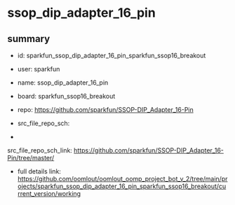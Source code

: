 # ssop_dip_adapter_16_pin
 
## summary 
* id: sparkfun_ssop_dip_adapter_16_pin_sparkfun_ssop16_breakout
* user: sparkfun
* name: ssop_dip_adapter_16_pin
* board: sparkfun_ssop16_breakout
* repo: https://github.com/sparkfun/SSOP-DIP_Adapter_16-Pin



* src_file_repo_sch: 
*
 src_file_repo_sch_link: https://github.com/sparkfun/SSOP-DIP_Adapter_16-Pin/tree/master/
* full details link: https://github.com/oomlout/oomlout_oomp_project_bot_v_2/tree/main/projects/sparkfun_ssop_dip_adapter_16_pin_sparkfun_ssop16_breakout/current_version/working  






